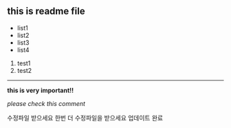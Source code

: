 ## this is readme file
- list1
- list2
- list3
- list4

1. test1
2. test2

---

**this is very important!!**

_please check this comment_

수정파일 받으세요
한번 더 수정파일을 받으세요
업데이트 완료
